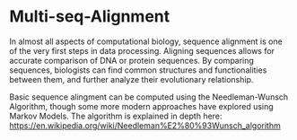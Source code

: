 # Multi-seq-Alignment

In almost all aspects of computational biology, sequence alignment is one of the very first steps in data processing. Aligning sequences allows for accurate comparison of DNA or protein sequences. By comparing sequences, biologists can find common structures and functionalities between them, and further analyze their evolutionary relationship.

Basic sequence alingment can be computed using the Needleman-Wunsch Algorithm, though some more modern approaches have explored using Markov Models. The algorithm is explained in depth here: https://en.wikipedia.org/wiki/Needleman%E2%80%93Wunsch_algorithm

